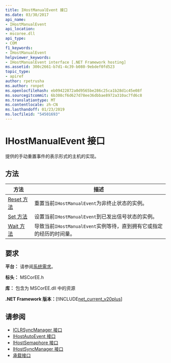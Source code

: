 ```yaml
---
title: IHostManualEvent 接口
ms.date: 03/30/2017
api_name:
- IHostManualEvent
api_location:
- mscoree.dll
api_type:
- COM
f1_keywords:
- IHostManualEvent
helpviewer_keywords:
- IHostManualEvent interface [.NET Framework hosting]
ms.assetid: 300c2661-b7d1-4c39-b080-9ebdef0fd523
topic_type:
- apiref
author: rpetrusha
ms.author: ronpet
ms.openlocfilehash: eb09422872a0d9565be286c25ca1b28d1c45e08f
ms.sourcegitcommit: 6b308cf6d627d78ee36dbbae8972a310ac7fd6c8
ms.translationtype: MT
ms.contentlocale: zh-CN
ms.lasthandoff: 01/23/2019
ms.locfileid: "54501693"
---
```

# <a name="ihostmanualevent-interface"></a>IHostManualEvent 接口
提供的手动重置事件的表示形式的主机的实现。  
  
## <a name="methods"></a>方法  
  
|方法|描述|  
|------------|-----------------|  
|[Reset 方法](../../../../docs/framework/unmanaged-api/hosting/ihostmanualevent-reset-method.md)|重置当前`IHostManualEvent`为非终止状态的实例。|  
|[Set 方法](../../../../docs/framework/unmanaged-api/hosting/ihostmanualevent-set-method.md)|设置当前`IHostManualEvent`到已发出信号状态的实例。|  
|[Wait 方法](../../../../docs/framework/unmanaged-api/hosting/ihostmanualevent-wait-method.md)|导致当前`IHostManualEvent`实例等待，直到拥有它或指定的经历的时间量。|  
  
## <a name="requirements"></a>要求  
 **平台：** 请参阅[系统需求](../../../../docs/framework/get-started/system-requirements.md)。  
  
 **标头：** MSCorEE.h  
  
 **库：** 包含为 MSCorEE.dll 中的资源  
  
 **.NET Framework 版本：**[!INCLUDE[net_current_v20plus](../../../../includes/net-current-v20plus-md.md)]  
  
## <a name="see-also"></a>请参阅
- [ICLRSyncManager 接口](../../../../docs/framework/unmanaged-api/hosting/iclrsyncmanager-interface.md)
- [IHostAutoEvent 接口](../../../../docs/framework/unmanaged-api/hosting/ihostautoevent-interface.md)
- [IHostSemaphore 接口](../../../../docs/framework/unmanaged-api/hosting/ihostsemaphore-interface.md)
- [IHostSyncManager 接口](../../../../docs/framework/unmanaged-api/hosting/ihostsyncmanager-interface.md)
- [承载接口](../../../../docs/framework/unmanaged-api/hosting/hosting-interfaces.md)
